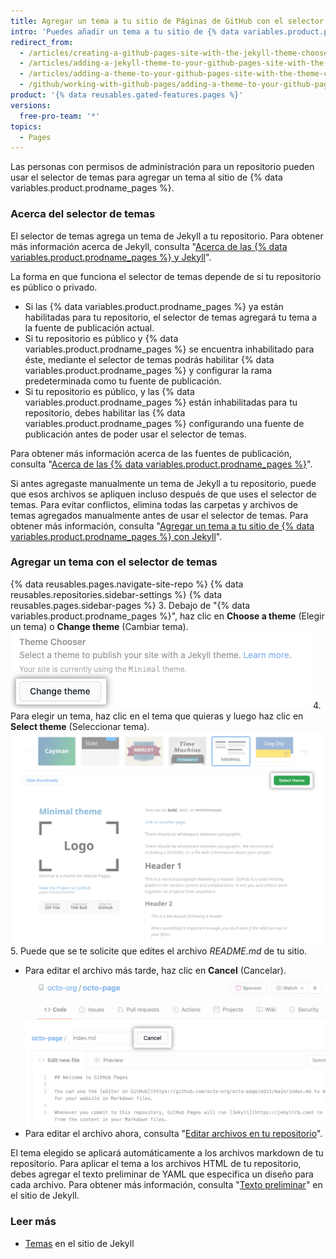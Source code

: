 ```yaml
---
title: Agregar un tema a tu sitio de Páginas de GitHub con el selector de tema
intro: 'Puedes añadir un tema a tu sitio de {% data variables.product.prodname_pages %} para personalizar la apariencia de tu sitio.'
redirect_from:
  - /articles/creating-a-github-pages-site-with-the-jekyll-theme-chooser/
  - /articles/adding-a-jekyll-theme-to-your-github-pages-site-with-the-jekyll-theme-chooser/
  - /articles/adding-a-theme-to-your-github-pages-site-with-the-theme-chooser
  - /github/working-with-github-pages/adding-a-theme-to-your-github-pages-site-with-the-theme-chooser
product: '{% data reusables.gated-features.pages %}'
versions:
  free-pro-team: '*'
topics:
  - Pages
---
```


Las personas con permisos de administración para un repositorio pueden usar el selector de temas para agregar un tema al sitio de {% data variables.product.prodname_pages %}.

### Acerca del selector de temas

El selector de temas agrega un tema de Jekyll a tu repositorio. Para obtener más información acerca de Jekyll, consulta "[Acerca de las {% data variables.product.prodname_pages %} y Jekyll](/articles/about-github-pages-and-jekyll)".

La forma en que funciona el selector de temas depende de si tu repositorio es público o privado.
  - Si las {% data variables.product.prodname_pages %} ya están habilitadas para tu repositorio, el selector de temas agregará tu tema a la fuente de publicación actual.
  - Si tu repositorio es público y {% data variables.product.prodname_pages %} se encuentra inhabilitado para éste, mediante el selector de temas podrás habilitar {% data variables.product.prodname_pages %} y configurar la rama predeterminada como tu fuente de publicación.
  - Si tu repositorio es público, y las {% data variables.product.prodname_pages %} están inhabilitadas para tu repositorio, debes habilitar las {% data variables.product.prodname_pages %} configurando una fuente de publicación antes de poder usar el selector de temas.

Para obtener más información acerca de las fuentes de publicación, consulta "[Acerca de las {% data variables.product.prodname_pages %}](/articles/about-github-pages#publishing-sources-for-github-pages-sites)".

Si antes agregaste manualmente un tema de Jekyll a tu repositorio, puede que esos archivos se apliquen incluso después de que uses el selector de temas. Para evitar conflictos, elimina todas las carpetas y archivos de temas agregados manualmente antes de usar el selector de temas. Para obtener más información, consulta "[Agregar un tema a tu sitio de {% data variables.product.prodname_pages %} con Jekyll](/articles/adding-a-theme-to-your-github-pages-site-using-jekyll)".

### Agregar un tema con el selector de temas

{% data reusables.pages.navigate-site-repo %}
{% data reusables.repositories.sidebar-settings %}
{% data reusables.pages.sidebar-pages %}
3. Debajo de "{% data variables.product.prodname_pages %}", haz clic en **Choose a theme** (Elegir un tema) o **Change theme** (Cambiar tema). ![Elija un botón del tema](/assets/images/help/pages/choose-a-theme.png)
4. Para elegir un tema, haz clic en el tema que quieras y luego haz clic en **Select theme** (Seleccionar tema). ![Opciones de temas y botón Select theme (Seleccionar tema)](/assets/images/help/pages/select-theme.png)
5. Puede que se te solicite que edites el archivo *README.md* de tu sitio.
   - Para editar el archivo más tarde, haz clic en **Cancel** (Cancelar). ![Enlace de cancelación al editar un archivo](/assets/images/help/pages/cancel-edit.png)
   - Para editar el archivo ahora, consulta "[Editar archivos en tu repositorio](/articles/editing-files-in-your-repository/)".

El tema elegido se aplicará automáticamente a los archivos markdown de tu repositorio. Para aplicar el tema a los archivos HTML de tu repositorio, debes agregar el texto preliminar de YAML que especifica un diseño para cada archivo. Para obtener más información, consulta "[Texto preliminar](https://jekyllrb.com/docs/front-matter/)" en el sitio de Jekyll.

### Leer más

- [Temas](https://jekyllrb.com/docs/themes/) en el sitio de Jekyll
